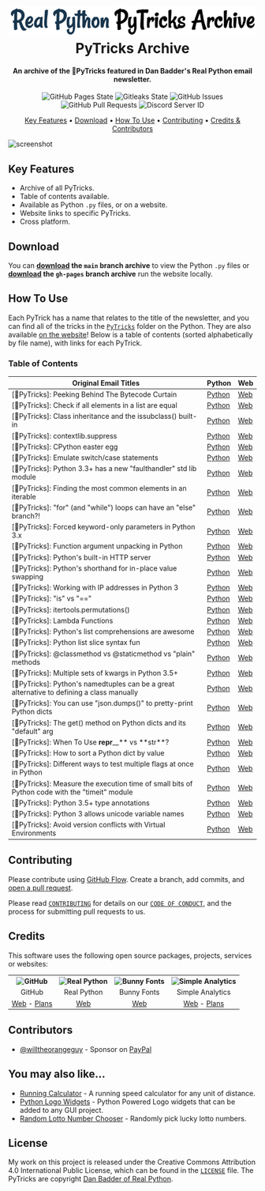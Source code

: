 <!-- Logo -->
<h1 align="center">
  <img src="https://github.com/willtheorangeguy/PyTricks-Archive/blob/main/docs/images/logo.png" alt="PyTricks Archive">
  <br>
  PyTricks Archive
  <br>
</h1>

<!-- Copy -->
<h4 align="center">An archive of the 🐍PyTricks featured in Dan Badder's Real Python email newsletter.</h4>

<!-- Badges -->
<div align="center">
  <!-- Stability -->
  <img alt="GitHub Pages State" src="https://github.com/willtheorangeguy/PyTricks-Archive/actions/workflows/pages/pages-build-deployment/badge.svg?branch=gh-pages">
  <!--Gitleaks-->
  <img alt="Gitleaks State" src="https://github.com/willtheorangeguy/PyTricks-Archive/actions/workflows/gitleaks.yml/badge.svg">
  <!-- Issues -->
  <img alt="GitHub Issues" src="https://img.shields.io/github/issues/willtheorangeguy/PyTricks-Archive">
  <!-- Pull Requests -->
  <img alt="GitHub Pull Requests" src="https://img.shields.io/github/issues-pr/willtheorangeguy/PyTricks-Archive">
  <!-- Discord -->
  <img alt="Discord Server ID" src="https://img.shields.io/discord/1012602070001520710">
</div>

<!-- Navigation -->
<p align="center">
  <a href="#key-features">Key Features</a> •
  <a href="#download">Download</a> •
  <a href="#how-to-use">How To Use</a> •
  <a href="#contributing">Contributing</a> •
  <a href="#credits">Credits & Contributors</a>
</p>

<!-- Screenshot(s) -->

![screenshot](https://github.com/willtheorangeguy/PyTricks-Archive/blob/main/docs/images/welcome.gif)

## Key Features

- Archive of all PyTricks.
- Table of contents available.
- Available as Python `.py` files, or on a website.
- Website links to specific PyTricks.
- Cross platform.

## Download

You can **[download](https://github.com/willtheorangeguy/PyTricks-Archive/archive/refs/heads/main.zip) the `main` branch archive** to view the Python `.py` files or **[download](https://github.com/willtheorangeguy/PyTricks-Archive/archive/refs/heads/gh-pages.zip) the `gh-pages` branch archive** run the website locally.

## How To Use

Each PyTrick has a name that relates to the title of the newsletter, and you can find all of the tricks in the [`PyTricks`](https://github.com/willtheorangeguy/PyTricks-Archive/tree/main/PyTricks) folder on the Python. They are also available [on the website](https://willtheorangeguy.github.io/PyTricks-Archive/)! Below is a table of contents (sorted alphabetically by file name), with links for each PyTrick.

### Table of Contents

| **Original Email Titles**                                                                      | **Python**                                                                                                       | **Web**                                                                                 |
| ---------------------------------------------------------------------------------------------- | ---------------------------------------------------------------------------------------------------------------- | --------------------------------------------------------------------------------------- |
| [🐍PyTricks]: Peeking Behind The Bytecode Curtain                                              | [Python](https://github.com/willtheorangeguy/PyTricks-Archive/blob/main/PyTricks/bytecodecurtain.py)             | [Web](https://willtheorangeguy.github.io/PyTricks-Archive/#bytecodecurtain)             |
| [🐍PyTricks]: Check if all elements in a list are equal                                        | [Python](https://github.com/willtheorangeguy/PyTricks-Archive/blob/main/PyTricks/checkifallequal.py)             | [Web](https://willtheorangeguy.github.io/PyTricks-Archive/#checkifallequal)             |
| [🐍PyTricks]: Class inheritance and the issubclass() built-in                                  | [Python](https://github.com/willtheorangeguy/PyTricks-Archive/blob/main/PyTricks/classinheritance.py)            | [Web](https://willtheorangeguy.github.io/PyTricks-Archive/#classinheritance)            |
| [🐍PyTricks]: contextlib.suppress                                                              | [Python](https://github.com/willtheorangeguy/PyTricks-Archive/blob/main/PyTricks/contextlib.suppress.py)         | [Web](https://willtheorangeguy.github.io/PyTricks-Archive/#contextlib)                  |
| [🐍PyTricks]: CPython easter egg                                                               | [Python](https://github.com/willtheorangeguy/PyTricks-Archive/blob/main/PyTricks/cpythoneasteregg.py)            | [Web](https://willtheorangeguy.github.io/PyTricks-Archive/#cpythoneasteregg)            |
| [🐍PyTricks]: Emulate switch/case statements                                                   | [Python](https://github.com/willtheorangeguy/PyTricks-Archive/blob/main/PyTricks/emulateswitchcasestatements.py) | [Web](https://willtheorangeguy.github.io/PyTricks-Archive/#emulateswitchcasestatements) |
| [🐍PyTricks]: Python 3.3+ has a new "faulthandler" std lib module                              | [Python](https://github.com/willtheorangeguy/PyTricks-Archive/blob/main/PyTricks/faulthandler.py)                | [Web](https://willtheorangeguy.github.io/PyTricks-Archive/#faulthandler)                |
| [🐍PyTricks]: Finding the most common elements in an iterable                                  | [Python](https://github.com/willtheorangeguy/PyTricks-Archive/blob/main/PyTricks/findmostcommonelement.py)       | [Web](https://willtheorangeguy.github.io/PyTricks-Archive/#findmostcommonelement)       |
| [🐍PyTricks]: "for" (and "while") loops can have an "else" branch?!                            | [Python](https://github.com/willtheorangeguy/PyTricks-Archive/blob/main/PyTricks/forandwhileelsebranch.py)       | [Web](https://willtheorangeguy.github.io/PyTricks-Archive/#forandwhileelsebranch)       |
| [🐍PyTricks]: Forced keyword-only parameters in Python 3.x                                     | [Python](https://github.com/willtheorangeguy/PyTricks-Archive/blob/main/PyTricks/forcedkeywordparameters.py)     | [Web](https://willtheorangeguy.github.io/PyTricks-Archive/#forcedkeywordparameters)     |
| [🐍PyTricks]: Function argument unpacking in Python                                            | [Python](https://github.com/willtheorangeguy/PyTricks-Archive/blob/main/PyTricks/functionargumentunpacking.py)   | [Web](https://willtheorangeguy.github.io/PyTricks-Archive/#functionargumentunpacking)   |
| [🐍PyTricks]: Python's built-in HTTP server                                                    | [Python](https://github.com/willtheorangeguy/PyTricks-Archive/blob/main/PyTricks/httpserver.py)                  | [Web](https://willtheorangeguy.github.io/PyTricks-Archive/#httpserver)                  |
| [🐍PyTricks]: Python's shorthand for in-place value swapping                                   | [Python](https://github.com/willtheorangeguy/PyTricks-Archive/blob/main/PyTricks/inplacevalueswapping.py)        | [Web](https://willtheorangeguy.github.io/PyTricks-Archive/#inplacevalueswapping)        |
| [🐍PyTricks]: Working with IP addresses in Python 3                                            | [Python](https://github.com/willtheorangeguy/PyTricks-Archive/blob/main/PyTricks/ipaddresses.py)                 | [Web](https://willtheorangeguy.github.io/PyTricks-Archive/#ipaddresses)                 |
| [🐍PyTricks]: "is" vs "=="                                                                     | [Python](https://github.com/willtheorangeguy/PyTricks-Archive/blob/main/PyTricks/isvsequals.py)                  | [Web](https://willtheorangeguy.github.io/PyTricks-Archive/#isvsequals)                  |
| [🐍PyTricks]: itertools.permutations()                                                         | [Python](https://github.com/willtheorangeguy/PyTricks-Archive/blob/main/PyTricks/itertools.permutations.py)      | [Web](https://willtheorangeguy.github.io/PyTricks-Archive/#itertools)                   |
| [🐍PyTricks]: Lambda Functions                                                                 | [Python](https://github.com/willtheorangeguy/PyTricks-Archive/blob/main/PyTricks/lambdafunctions.py)             | [Web](https://willtheorangeguy.github.io/PyTricks-Archive/#lambdafunctions)             |
| [🐍PyTricks]: Python's list comprehensions are awesome                                         | [Python](https://github.com/willtheorangeguy/PyTricks-Archive/blob/main/PyTricks/listcomprehensions.py)          | [Web](https://willtheorangeguy.github.io/PyTricks-Archive/#listcomprehensions)          |
| [🐍PyTricks]: Python list slice syntax fun                                                     | [Python](https://github.com/willtheorangeguy/PyTricks-Archive/blob/main/PyTricks/listslice.py)                   | [Web](https://willtheorangeguy.github.io/PyTricks-Archive/#listslice)                   |
| [🐍PyTricks]: @classmethod vs @staticmethod vs "plain" methods                                 | [Python](https://github.com/willtheorangeguy/PyTricks-Archive/blob/main/PyTricks/methodscomparison.py)           | [Web](https://willtheorangeguy.github.io/PyTricks-Archive/#methodscomparison)           |
| [🐍PyTricks]: Multiple sets of kwargs in Python 3.5+                                           | [Python](https://github.com/willtheorangeguy/PyTricks-Archive/blob/main/PyTricks/multiplekwargs.py)              | [Web](https://willtheorangeguy.github.io/PyTricks-Archive/#multiplekwargs)              |
| [🐍PyTricks]: Python's namedtuples can be a great alternative to defining a class manually     | [Python](https://github.com/willtheorangeguy/PyTricks-Archive/blob/main/PyTricks/namedtuplealternative.py)       | [Web](https://willtheorangeguy.github.io/PyTricks-Archive/#namedtuplealternative)       |
| [🐍PyTricks]: You can use "json.dumps()" to pretty-print Python dicts                          | [Python](https://github.com/willtheorangeguy/PyTricks-Archive/blob/main/PyTricks/prettyprintdicts.py)            | [Web](https://willtheorangeguy.github.io/PyTricks-Archive/#prettyprintdicts)            |
| [🐍PyTricks]: The get() method on Python dicts and its "default" arg                           | [Python](https://github.com/willtheorangeguy/PyTricks-Archive/blob/main/PyTricks/pythondictgetmethod.py)         | [Web](https://willtheorangeguy.github.io/PyTricks-Archive/#pythondictgetmethod)         |
| [🐍PyTricks]: When To Use **repr**\_\_** vs **str\*\*?                                         | [Python](https://github.com/willtheorangeguy/PyTricks-Archive/blob/main/PyTricks/reprvsstr.py)                   | [Web](https://willtheorangeguy.github.io/PyTricks-Archive/#reprvsstr)                   |
| [🐍PyTricks]: How to sort a Python dict by value                                               | [Python](https://github.com/willtheorangeguy/PyTricks-Archive/blob/main/PyTricks/sortdictbyvalue.py)             | [Web](https://willtheorangeguy.github.io/PyTricks-Archive/#sortdictbyvalue)             |
| [🐍PyTricks]: Different ways to test multiple flags at once in Python                          | [Python](https://github.com/willtheorangeguy/PyTricks-Archive/blob/main/PyTricks/testmultipleflags.py)           | [Web](https://willtheorangeguy.github.io/PyTricks-Archive/#testmultipleflags)           |
| [🐍PyTricks]: Measure the execution time of small bits of Python code with the "timeit" module | [Python](https://github.com/willtheorangeguy/PyTricks-Archive/blob/main/PyTricks/timeit.py)                      | [Web](https://willtheorangeguy.github.io/PyTricks-Archive/#timeit)                      |
| [🐍PyTricks]: Python 3.5+ type annotations                                                     | [Python](https://github.com/willtheorangeguy/PyTricks-Archive/blob/main/PyTricks/typeannotations.py)             | [Web](https://willtheorangeguy.github.io/PyTricks-Archive/#typeannotations)             |
| [🐍PyTricks]: Python 3 allows unicode variable names                                           | [Python](https://github.com/willtheorangeguy/PyTricks-Archive/blob/main/PyTricks/unicodevariablename.py)         | [Web](https://willtheorangeguy.github.io/PyTricks-Archive/#unicodevariablename)         |
| [🐍PyTricks]: Avoid version conflicts with Virtual Environments                                | [Python](https://github.com/willtheorangeguy/PyTricks-Archive/blob/main/PyTricks/virtualenvs.py)                 | [Web](https://willtheorangeguy.github.io/PyTricks-Archive/#virtualenvs)                 |

## Contributing

Please contribute using [GitHub Flow](https://guides.github.com/introduction/flow). Create a branch, add commits, and [open a pull request](https://github.com/willtheorangeguy/PyTricks-Archive/compare).

Please read [`CONTRIBUTING`](CONTRIBUTING.md) for details on our [`CODE OF CONDUCT`](CODE_OF_CONDUCT.md), and the process for submitting pull requests to us.

## Credits

This software uses the following open source packages, projects, services or websites:

<!-- Credits Table -->
<table>
  <tr>
    <th align="center"><img src="https://applets.imgix.net/https%3A%2F%2Fassets.ifttt.com%2Fimages%2Fchannels%2F2107379463%2Ficons%2Fmonochrome_large.png?w=240&h=240&s=8a19bbc158996d098e2fb18310ba7f33" width="150" height="150" alt="GitHub"/></th>
    <th align="center"><img src="https://upload.wikimedia.org/wikipedia/commons/thumb/c/c3/Python-logo-notext.svg/182px-Python-logo-notext.svg.png" width="150" height="150" alt="Real Python"/></th>
    <th align="center"><img src="https://s3-eu-west-1.amazonaws.com/tpd/logos/60ae96c09f902b0001b4569c/0x0.png" width="150" height="150" alt="Bunny Fonts"/></th>
    <th align="center"><img src="https://assets.simpleanalytics.com/press/logo-ratio-1-1/square.svg" width="150" height="150" alt="Simple Analytics"/></th>
  </tr>
  <tr>
    <td align="center">GitHub</td>
    <td align="center">Real Python</td>
    <td align="center">Bunny Fonts</td>
    <td align="center">Simple Analytics</td>
  </tr>
  <tr>
    <td align="center"><a href="https://github.com/">Web</a> - <a href="https://github.com/pricing">Plans</a></td>
    <td align="center"><a href="https://realpython.com/">Web</a></td>
    <td align="center"><a href="https://fonts.bunny.net/">Web</a></td>
    <td align="center"><a href="https://simpleanalytics.com/?referral=willtheorangeguy">Web</a> - <a href="https://www.simpleanalytics.com/pricing">Plans</a></td>
</table>

## Contributors

- [@willtheorangeguy](https://github.com/willtheorangeguy) - Sponsor on [PayPal](https://paypal.me/wvdg44?country.x=CA&locale.x=en_US)

## You may also like...

- [Running Calculator](https://github.com/willtheorangeguy/Running-Calculator) - A running speed calculator for any unit of distance.
- [Python Logo Widgets](https://github.com/willtheorangeguy/Python-Logo-Widgets) - Python Powered Logo widgets that can be added to any GUI project.
- [Random Lotto Number Chooser](https://github.com/willtheorangeguy/Random-Lotto-Number-Chooser) - Randomly pick lucky lotto numbers.

## License

My work on this project is released under the Creative Commons Attribution 4.0 International Public License, which can be found in the [`LICENSE`](LICENSE.md) file. The PyTricks are copyright [Dan Badder of Real Python](https://realpython.com/).
